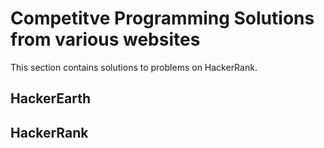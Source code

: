 # Competitve Programming Solutions from various websites
This section contains solutions to problems on HackerRank.

## HackerEarth
## HackerRank
